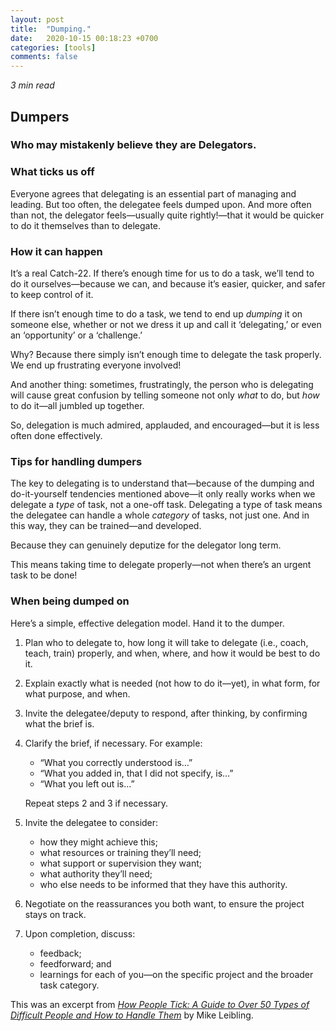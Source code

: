 ```yaml
---
layout: post
title:  "Dumping."
date:   2020-10-15 00:18:23 +0700
categories: [tools]
comments: false
---
```

*3 min read*

## **Dumpers**

### Who may mistakenly believe they are Delegators.

### **What ticks us off**

Everyone agrees that delegating is an essential part of managing and leading. But too often, the delegatee feels dumped upon. And more often than not, the delegator feels—usually quite rightly!—that it would be quicker to do it themselves than to delegate.

### **How it can happen**

It’s a real Catch-22. If there’s enough time for us to do a task, we’ll tend to do it ourselves—because we can, and because it’s easier, quicker, and safer to keep control of it.

If there isn’t enough time to do a task, we tend to end up *dumping* it on someone else, whether or not we dress it up and call it ‘delegating,’ or even an ‘opportunity’ or a ‘challenge.’

Why? Because there simply isn’t enough time to delegate the task properly. We end up frustrating everyone involved!

And another thing: sometimes, frustratingly, the person who is delegating will cause great confusion by telling someone not only *what* to do, but *how* to do it—all jumbled up together.

So, delegation is much admired, applauded, and encouraged—but it is less often done effectively.

### **Tips for handling dumpers**

The key to delegating is to understand that—because of the dumping and do-it-yourself tendencies mentioned above—it only really works when we delegate a *type* of task, not a one-off task. Delegating a type of task means the delegatee can handle a whole *category* of tasks, not just one. And in this way, they can be trained—and developed.

Because they can genuinely deputize for the delegator long term.

This means taking time to delegate properly—not when there’s an urgent task to be done!

### **When being dumped on**

Here’s a simple, effective delegation model. Hand it to the dumper.

1. Plan who to delegate to, how long it will take to delegate (i.e., coach, teach, train) properly, and when, where, and how it would be best to do it.

2. Explain exactly what is needed (not how to do it—yet), in what form, for what purpose, and when.

3. Invite the delegatee/deputy to respond, after thinking, by confirming what the brief is.

4. Clarify the brief, if necessary. For example:

   - “What you correctly understood is…”
   - “What you added in, that I did not specify, is…”
   - “What you left out is…”

   Repeat steps 2 and 3 if necessary.

5. Invite the delegatee to consider:

   - how they might achieve this;
   - what resources or training they’ll need;
   - what support or supervision they want;
   - what authority they’ll need;
   - who else needs to be informed that they have this authority.

6. Negotiate on the reassurances you both want, to ensure the project stays on track.

7. Upon completion, discuss:

   - feedback;
   - feedforward; and
   - learnings for each of you—on the specific project and the broader task category.

This was an excerpt from [*How People Tick: A Guide to Over 50 Types of Difficult People and How to Handle Them*](https://www.amazon.com/How-People-Tick-Difficult-Handle-ebook/dp/B005QBHY5C) by Mike Leibling.
